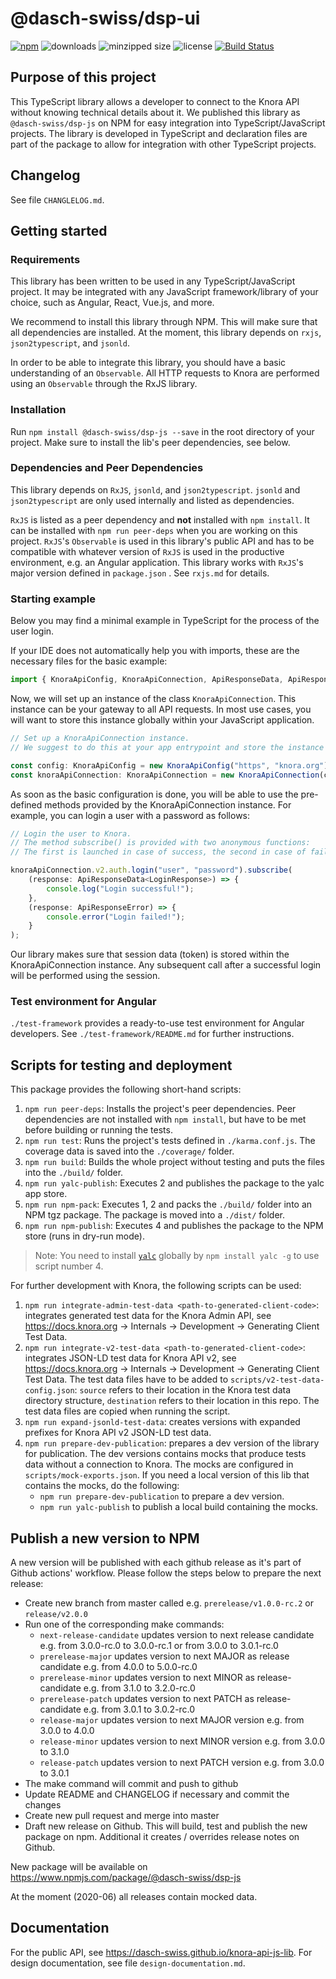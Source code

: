 # @dasch-swiss/dsp-ui

<!-- TODO: uncomment the following badges before next release
[![npm (scoped)](https://img.shields.io/npm/v/@dasch-swiss/dsp-js)](https://www.npmjs.com/package/@dasch-swiss/dsp-js)
[![CI](https://github.com/dasch-swiss/knora-api-js-lib/workflows/CI/badge.svg)](https://github.com/dasch-swiss/knora-api-js-lib/actions?query=workflow%3ACI)
[![npm downloads](https://img.shields.io/npm/dt/@dasch-swiss/dsp-js.svg?style=flat)](https://www.npmjs.com/package/@dasch-swiss/dsp-js)
[![minzipped size](https://img.shields.io/bundlephobia/minzip/@dasch-swiss/dsp-js.svg?style=flat)](https://www.npmjs.com/package/@dasch-swiss/dsp-js)
[![license](https://img.shields.io/npm/l/@dasch-swiss/dsp-js.svg?style=flat)](https://www.npmjs.com/package/@dasch-swiss/dsp-js)
-->

 <!-- TODO: remove the following badges with the next release -->
[![npm](https://img.shields.io/npm/v/@knora/api.svg)](https://www.npmjs.com/package/@knora/api)
![downloads](https://img.shields.io/npm/dt/@knora/api.svg?style=flat)
![minzipped size](https://img.shields.io/bundlephobia/minzip/@knora/api.svg?style=flat)
![license](https://img.shields.io/npm/l/@knora/api.svg?style=flat)
[![Build Status](https://travis-ci.org/dasch-swiss/knora-api-js-lib.svg?branch=master)](https://travis-ci.org/dasch-swiss/knora-api-js-lib)

## Purpose of this project

This TypeScript library allows a developer to connect to the Knora API without knowing technical details about it.
We published this library as `@dasch-swiss/dsp-js` on NPM for easy integration into TypeScript/JavaScript projects.
The library is developed in TypeScript and declaration files are part of the package to allow for integration with other TypeScript projects.

## Changelog

See file `CHANGLELOG.md`.

## Getting started

### Requirements

This library has been written to be used in any TypeScript/JavaScript project.
It may be integrated with any JavaScript framework/library of your choice, such as Angular, React, Vue.js, and more.

We recommend to install this library through NPM. This will make sure that all dependencies are installed.
At the moment, this library depends on `rxjs`, `json2typescript`, and `jsonld`.

In order to be able to integrate this library, you should have a basic understanding of an `Observable`.
All HTTP requests to Knora are performed using an `Observable` through the RxJS library.

### Installation

Run `npm install @dasch-swiss/dsp-js --save` in the root directory of your project.
Make sure to install the lib's peer dependencies, see below.

### Dependencies and Peer Dependencies

This library depends on `RxJS`, `jsonld`, and `json2typescript`. `jsonld` and `json2typescript` are only used internally and listed as dependencies.

`RxJS` is listed as a peer dependency and **not** installed with `npm install`.
It can be installed with `npm run peer-deps` when you are working on this project.
`RxJS`'s `Observable` is used in this library's public API
and has to be compatible with whatever version of `RxJS` is used in the productive environment, e.g. an Angular application.
This library works with `RxJS`'s major version defined in `package.json` . See `rxjs.md` for details.

### Starting example

Below you may find a minimal example in TypeScript for the process of the user login.

If your IDE does not automatically help you with imports, these are the necessary files for the basic example:

```typescript
import { KnoraApiConfig, KnoraApiConnection, ApiResponseData, ApiResponseError, LoginResponse } from "@dasch-swiss/dsp-js";
```

Now, we will set up an instance of the class `KnoraApiConnection`.
This instance can be your gateway to all API requests.
In most use cases, you will want to store this instance globally within your JavaScript application.

```typescript
// Set up a KnoraApiConnection instance.
// We suggest to do this at your app entrypoint and store the instance globally.

const config: KnoraApiConfig = new KnoraApiConfig("https", "knora.org");
const knoraApiConnection: KnoraApiConnection = new KnoraApiConnection(config);
```

As soon as the basic configuration is done, you will be able to use the pre-defined methods provided by the KnoraApiConnection instance.
For example, you can login a user with a password as follows:

```typescript
// Login the user to Knora.
// The method subscribe() is provided with two anonymous functions:
// The first is launched in case of success, the second in case of failure.

knoraApiConnection.v2.auth.login("user", "password").subscribe(
    (response: ApiResponseData<LoginResponse>) => {
        console.log("Login successful!");
    },
    (response: ApiResponseError) => {
        console.error("Login failed!");
    }
);
```

Our library makes sure that session data (token) is stored within the KnoraApiConnection instance.
Any subsequent call after a successful login will be performed using the session.

### Test environment for Angular

`./test-framework` provides a ready-to-use test environment for Angular developers. See `./test-framework/README.md` for further instructions.

## Scripts for testing and deployment

This package provides the following short-hand scripts:

1. `npm run peer-deps`: Installs the project's peer dependencies. Peer dependencies are not installed with `npm install`, but have to be met before building or running the tests.
2. `npm run test`: Runs the project's tests defined in `./karma.conf.js`. The coverage data is saved into the `./coverage/` folder.
3. `npm run build`: Builds the whole project without testing and puts the files into the `./build/` folder.
4. `npm run yalc-publish`: Executes 2 and publishes the package to the yalc app store.
5. `npm run npm-pack`: Executes 1, 2 and packs the `./build/` folder into an NPM tgz package. The package is moved into a `./dist/` folder.
6. `npm run npm-publish`: Executes 4 and publishes the package to the NPM store (runs in dry-run mode).

> Note: You need to install [`yalc`](<https://www.npmjs.com/package/yalc>) globally by `npm install yalc -g` to use script number 4.

For further development with Knora, the following scripts can be used:

1. `npm run integrate-admin-test-data <path-to-generated-client-code>`: integrates generated test data for the Knora Admin API,
see <https://docs.knora.org> -> Internals -> Development -> Generating Client Test Data.
2. `npm run integrate-v2-test-data <path-to-generated-client-code>`: integrates JSON-LD test data for Knora API v2,
see <https://docs.knora.org> -> Internals -> Development -> Generating Client Test Data.
The test data files have to be added to `scripts/v2-test-data-config.json`: `source` refers to their location in the Knora test data directory structure,
`destination` refers to their location in this repo. The test data files are copied when running the script.
3. `npm run expand-jsonld-test-data`: creates versions with expanded prefixes for Knora API v2 JSON-LD test data.
4. `npm run prepare-dev-publication`: prepares a dev version of the library for publication.
The dev versions contains mocks that produce tests data without a connection to Knora.
The mocks are configured in `scripts/mock-exports.json`.
If you need a local version of this lib that contains the mocks, do the following:
   - `npm run prepare-dev-publication` to prepare a dev version.
   - `npm run yalc-publish` to publish a local build containing the mocks.

## Publish a new version to NPM

A new version will be published with each github release as it's part of Github actions' workflow. Please follow the steps below to prepare the next release:

- Create new branch from master called e.g. `prerelease/v1.0.0-rc.2` or `release/v2.0.0`
- Run one of the corresponding make commands:
  - `next-release-candidate`         updates version to next release candidate e.g. from 3.0.0-rc.0 to 3.0.0-rc.1 or from 3.0.0 to 3.0.1-rc.0
  - `prerelease-major`               updates version to next MAJOR as release candidate e.g. from 4.0.0 to 5.0.0-rc.0
  - `prerelease-minor`               updates version to next MINOR as release-candidate e.g. from 3.1.0 to 3.2.0-rc.0
  - `prerelease-patch`               updates version to next PATCH as release-candidate e.g. from 3.0.1 to 3.0.2-rc.0
  - `release-major`                  updates version to next MAJOR version e.g. from 3.0.0 to 4.0.0
  - `release-minor`                  updates version to next MINOR version e.g. from 3.0.0 to 3.1.0
  - `release-patch`                  updates version to next PATCH version e.g. from 3.0.0 to 3.0.1
- The make command will commit and push to github
- Update README and CHANGELOG if necessary and commit the changes
- Create new pull request and merge into master
- Draft new release on Github. This will build, test and publish the new package on npm. Additional it creates / overrides release notes on Github.

New package will be available on <https://www.npmjs.com/package/@dasch-swiss/dsp-js>

At the moment (2020-06) all releases contain mocked data.

## Documentation

For the public API, see <https://dasch-swiss.github.io/knora-api-js-lib>.
For design documentation, see file `design-documentation.md`.
